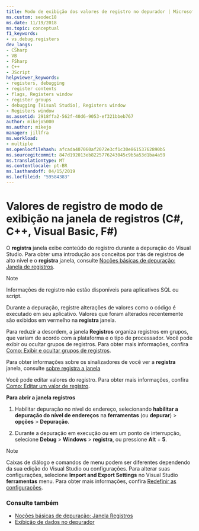 ```yaml
---
title: Modo de exibição dos valores de registro no depurador | Microsoft Docs
ms.custom: seodec18
ms.date: 11/19/2018
ms.topic: conceptual
f1_keywords:
- vs.debug.registers
dev_langs:
- CSharp
- VB
- FSharp
- C++
- JScript
helpviewer_keywords:
- registers, debugging
- register contents
- flags, Registers window
- register groups
- debugging [Visual Studio], Registers window
- Registers window
ms.assetid: 2918ffa2-562f-40d6-9053-ef321bbeb767
author: mikejo5000
ms.author: mikejo
manager: jillfra
ms.workload:
- multiple
ms.openlocfilehash: afcada407060af2072e3cf1c30e86153762890b5
ms.sourcegitcommit: 847d192013eb8225776243045c9b5a53d1ba4a59
ms.translationtype: MT
ms.contentlocale: pt-BR
ms.lasthandoff: 04/15/2019
ms.locfileid: "59584383"
---
```

# <a name="view-register-values-in-the-registers-window-c-c-visual-basic-f"></a>Valores de registro de modo de exibição na janela de registros (C#, C++, Visual Basic, F#)

O **registra** janela exibe conteúdo do registro durante a depuração do Visual Studio. Para obter uma introdução aos conceitos por trás de registros de alto nível e o **registra** janela, consulte [Noções básicas de depuração: Janela de registros](../debugger/debugging-basics-registers-window.md).

> [!NOTE]
> Informações de registro não estão disponíveis para aplicativos SQL ou script.

Durante a depuração, registre alterações de valores como o código é executado em seu aplicativo. Valores que foram alterados recentemente são exibidos em vermelho na **registra** janela.

Para reduzir a desordem, a janela **Registros** organiza registros em grupos, que variam de acordo com a plataforma e o tipo de processador. Você pode exibir ou ocultar grupos de registros. Para obter mais informações, confira [Como: Exibir e ocultar grupos de registros](../debugger/how-to-display-and-hide-register-groups.md).

Para obter informações sobre os sinalizadores de você ver a **registra** janela, consulte [sobre registra a janela](../debugger/debugging-basics-registers-window.md)

Você pode editar valores do registro. Para obter mais informações, confira [Como: Editar um valor de registro](../debugger/how-to-edit-a-register-value.md).

**Para abrir a janela registros**

1. Habilitar depuração no nível do endereço, selecionando **habilitar a depuração do nível de endereços** na **ferramentas** (ou **depurar**) > **opções**  >  **Depuração**.

1. Durante a depuração em execução ou em um ponto de interrupção, selecione **Debug** > **Windows** > **registra**, ou pressione **Alt** + **5**.

>[!NOTE]
>Caixas de diálogo e comandos de menu podem ser diferentes dependendo da sua edição do Visual Studio ou configurações. Para alterar suas configurações, selecione **Import and Export Settings** no Visual Studio **ferramentas** menu. Para obter mais informações, confira [Redefinir as configurações](../ide/environment-settings.md#reset-settings).

### <a name="see-also"></a>Consulte também

- [Noções básicas de depuração: Janela Registros](../debugger/debugging-basics-registers-window.md)
- [Exibição de dados no depurador](../debugger/viewing-data-in-the-debugger.md)
